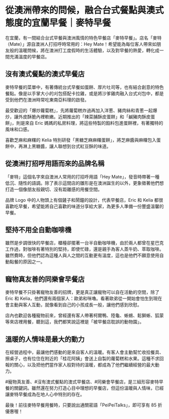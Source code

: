 # 從澳洲帶來的問候，融合台式餐點與澳式態度的宜蘭早餐｜麥特早餐

在宜蘭，有一間結合台式早餐與澳洲風情的特色早餐店「麥特早餐」。店名「麥特（Mate）」源自澳洲人打招呼時常用的：Hey Mate！希望能為每位客人帶來如朋友般的溫暖問候，將在澳洲打工度假時的生活體驗，以及對早餐的熱愛，轉化成一間充滿溫度的早餐店。

## 沒有澳式餐點的澳式早餐店

麥特早餐的菜單中，有著傳統台式早餐如蛋餅、厚片吐司等，也有結合創意的特色餐點。像是以手掌大小的刈包搭配卡拉雞，或是將沙爹雞肉融入台式刈包中，都是受到他們在澳洲時常吃東南亞料理的啟發。

最受歡迎的「爆炒蘿蔔糕」，先將蘿蔔糕炸過再加入洋蔥、豬肉絲和青蔥一起爆炒，讓外皮酥脆內裡軟嫩。近期推出的「辣菜脯酥皮蛋餅」和「鹹豬肉酥皮蛋餅」，則是來自 Eric 媽媽的私房料理，將這些特製的餡料包進蛋餅裡，有著獨特的風味和口感。

喜歡芝麻和麻糬的 Kelia 特別研發「黑糖芝麻麻糬蛋餅」，將芝麻醬與麻糬包入蛋餅中，再淋上黑糖醬，讓人聯想到台式紅豆酥的味道。

## 從澳洲打招呼用語而來的品牌名稱

「麥特」這個名字來自澳洲人常用的打招呼用語「Hey Mate」，發音時帶著一種低沉、隨性的語調。除了表示這間店的雛形是在澳洲誕生的以外，更象徵著他們想打造一個像朋友般親切、沒有距離感的用餐空間。

品牌 Logo 中的人物頭上有個鏟子和鬧鐘的設計，代表早餐店，Eric 和 Kelia 都很喜歡吃早餐，希望能將自己喜歡的味道分享給大家，為更多人準備一份豐盛溫馨的早餐。

## 堅持不用全自動咖啡機

雖然是步調很快的早餐店，櫃檯卻擺著一台半自動咖啡機，由於兩人都曾在星巴克工作過，對咖啡有著特別的堅持，即使忙碌，還是親手為客人蒸牛奶、萃取咖啡。雖然費時，但他們認為這種人與人之間的互動更有溫度，這也是他們不願意使用自動點餐的原因之一。

## 寵物真友善的同樂會早餐店

麥特早餐不只掛著寵物友善的招牌，更是真正讓寵物可以自在活動的空間，除了 Eric 和 Kelia，他們還有兩個家人：歐弟和咪嚕。看著歐弟從一開始會怕生到現在會主動與客人互動，就像看到自己的小孩成長一般，讓他們感到欣慰。

店內也歡迎各種寵物前來，曾經還有客人帶著柯爾鴨、陸龜、蜥蜴、鬆獅蜥、狐蒙等來店裡用餐，聽到這，我們都笑說這裡是「被早餐店耽誤的動物園」。

## 溫暖的人情味是最大的動力

在經營過程中，最讓他們感動的是來自客人的溫暖。有客人會主動幫忙收拾餐具、擦桌子，也有位住在附近的「桂花阿姨」會送上自製的蘿蔔糕和水果。這種不求回報的關心，以及把他們當作家人般對待的溫暖，都成為了他們繼續經營的最大動力。

#寵物真友善、#沒有澳式餐點的澳式早餐店、#同樂會早餐店，是三組形容麥特早餐的關鍵詞。雖然還在努力打造心目中理想的早餐店，但這份溫暖與人情味，已經讓麥特早餐成為在地人心中特別的存在。

最後！前往麥特早餐用餐時，只要說出通關密語「PeiPeiTalks」，即可享有 85 折優惠喔！